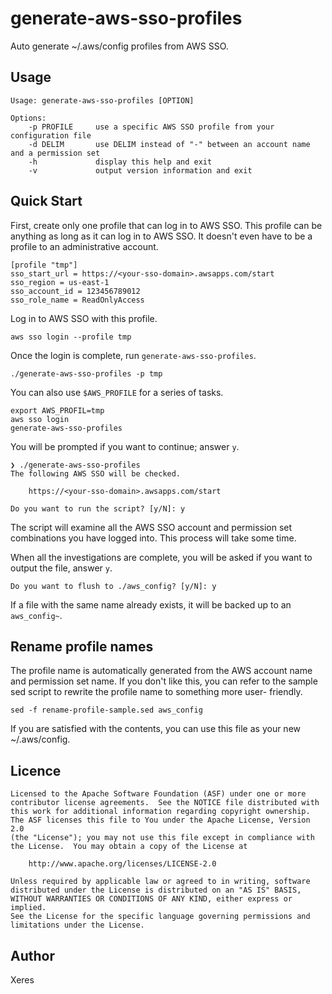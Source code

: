 # generate-aws-sso-profiles

Auto generate ~/.aws/config profiles from AWS SSO.

## Usage

```
Usage: generate-aws-sso-profiles [OPTION]

Options:
    -p PROFILE     use a specific AWS SSO profile from your configuration file
    -d DELIM       use DELIM instead of "-" between an account name and a permission set
    -h             display this help and exit
    -v             output version information and exit
```

## Quick Start

First, create only one profile that can log in to AWS SSO.
This profile can be anything as long as it can log in to AWS SSO.
It doesn't even have to be a profile to an administrative account.

```ini:~/.aws/config
[profile "tmp"]
sso_start_url = https://<your-sso-domain>.awsapps.com/start
sso_region = us-east-1
sso_account_id = 123456789012
sso_role_name = ReadOnlyAccess
```

Log in to AWS SSO with this profile.

```shell-session
aws sso login --profile tmp
```

Once the login is complete, run `generate-aws-sso-profiles`.

```shell-session
./generate-aws-sso-profiles -p tmp
```

You can also use `$AWS_PROFILE` for a series of tasks.

```shell-session
export AWS_PROFIL=tmp
aws sso login
generate-aws-sso-profiles
```

You will be prompted if you want to continue; answer `y`.

```shell-session
❯ ./generate-aws-sso-profiles
The following AWS SSO will be checked.

    https://<your-sso-domain>.awsapps.com/start

Do you want to run the script? [y/N]: y
```

The script will examine all the AWS SSO account and permission set
combinations you have logged into. This process will take some time.

When all the investigations are complete, you will be asked if you want
to output the file, answer `y`.

```shell-session
Do you want to flush to ./aws_config? [y/N]: y
```

If a file with the same name already exists, it will be backed up to
an `aws_config~`.

## Rename profile names

The profile name is automatically generated from the AWS account name
and permission set name. If you don't like this, you can refer to the
sample sed script to rewrite the profile name to something more user-
friendly.

```shell-session
sed -f rename-profile-sample.sed aws_config
```

If you are satisfied with the contents, you can use this file as your
new ~/.aws/config.

## Licence

```
Licensed to the Apache Software Foundation (ASF) under one or more
contributor license agreements.  See the NOTICE file distributed with
this work for additional information regarding copyright ownership.
The ASF licenses this file to You under the Apache License, Version 2.0
(the "License"); you may not use this file except in compliance with
the License.  You may obtain a copy of the License at

    http://www.apache.org/licenses/LICENSE-2.0

Unless required by applicable law or agreed to in writing, software
distributed under the License is distributed on an "AS IS" BASIS,
WITHOUT WARRANTIES OR CONDITIONS OF ANY KIND, either express or implied.
See the License for the specific language governing permissions and
limitations under the License.
```

## Author

Xeres
